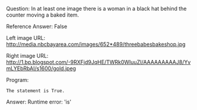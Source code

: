 Question: In at least one image there is a woman in a black hat behind the counter moving a baked item.

Reference Answer: False

Left image URL: http://media.nbcbayarea.com/images/652*489/threebabesbakeshop.jpg

Right image URL: http://1.bp.blogspot.com/-9RXFjd9JqHE/TWRk0WIuuZI/AAAAAAAAAJ8/YvmLYEbRbAI/s1600/gold.jpeg

Program:

```
The statement is True.
```
Answer: Runtime error: 'is'

